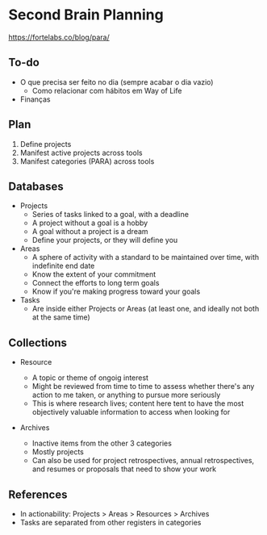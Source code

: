 # Second Brain Planning
https://fortelabs.co/blog/para/

## To-do
- O que precisa ser feito no dia (sempre acabar o dia vazio)
	- Como relacionar com hábitos em Way of Life
- Finanças

## Plan
1. Define projects
2. Manifest active projects across tools
3. Manifest categories (PARA) across tools

## Databases
- Projects
	- Series of tasks linked to a goal, with a deadline
	- A project without a goal is a hobby
	- A goal without a project is a dream
	- Define your projects, or they will define you
- Areas
	- A sphere of activity with a standard to be maintained over time, with indefinite end date
	- Know the extent of your commitment
	- Connect the efforts to long term goals
	- Know if you're making progress toward your goals
- Tasks
	- Are inside either Projects or Areas (at least one, and ideally not both at the same time)

## Collections
- Resource
	- A topic or theme of ongoig interest
	- Might be reviewed from time to time to assess whether there's any action to me taken, or anything to pursue more seriously
	- This is where research lives; content here tent to have the most objectively valuable information to access when looking for

- Archives
	- Inactive items from the other 3 categories
	- Mostly projects
	- Can also be used for project retrospectives, annual retrospectives, and resumes or proposals that need to show your work

## References
- In actionability: Projects > Areas > Resources > Archives
- Tasks are separated from other registers in categories